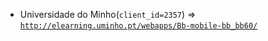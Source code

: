  - Universidade do Minho(`client_id=2357`) => [`http://elearning.uminho.pt/webapps/Bb-mobile-bb_bb60/`](http://elearning.uminho.pt/webapps/Bb-mobile-bb_bb60/)
